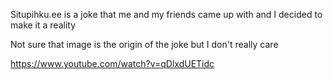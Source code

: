 Situpihku.ee is a joke that me and my friends came up with and I decided to make it a reality

Not sure that image is the origin of the joke but I don't really care

https://www.youtube.com/watch?v=qDlxdUETidc
